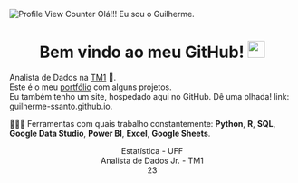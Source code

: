 
![Profile View Counter](https://komarev.com/ghpvc/?username=guilherme-ssanto&color=brightgreen) Olá!!! Eu sou o Guilherme.

<h1 align="center">Bem vindo ao meu GitHub! <img src="https://raw.githubusercontent.com/iampavangandhi/iampavangandhi/master/gifs/Hi.gif" width="30px"></h1>

Analista de Dados na [TM1](https://tm1.com.br) 💚.  
Este é o meu [portfólio](https://github.com/guilherme-ssanto?tab=repositories) com alguns projetos.   
Eu também tenho um site, hospedado aqui no GitHub. Dê uma olhada! link: guilherme-ssanto.github.io.

👨🏻‍💻 Ferramentas com quais trabalho constantemente: **Python**, **R**, **SQL**, **Google Data Studio**, **Power BI**, **Excel**, **Google Sheets**.

<p align="center">Estatística - UFF <br>Analista de Dados Jr. - TM1<br>23</p>
